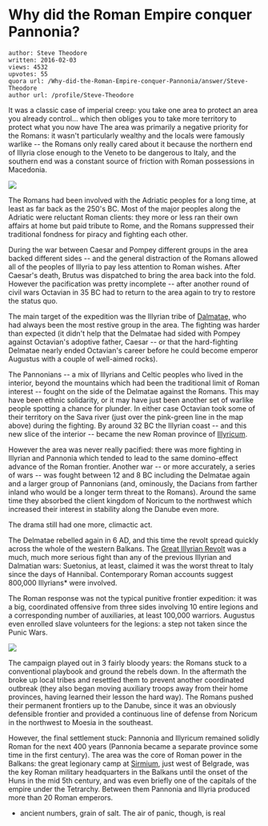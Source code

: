 # Why did the Roman Empire conquer Pannonia?

	author: Steve Theodore
	written: 2016-02-03
	views: 4532
	upvotes: 55
	quora url: /Why-did-the-Roman-Empire-conquer-Pannonia/answer/Steve-Theodore
	author url: /profile/Steve-Theodore


It was a classic case of imperial creep: you take one area to protect an area you already control... which then obliges you to take more territory to protect what you now have The area was primarily a negative priority for the Romans: it wasn't particularly wealthy and the locals were famously warlike -- the Romans only really cared about it because the northern end of Illyria close enough to the Veneto to be dangerous to Italy, and the southern end was a constant source of friction with Roman possessions in Macedonia.

![](https://qph.fs.quoracdn.net/main-qimg-f735574a91ee129fdc055a4d29a2595f-c)

 

The Romans had been involved with the Adriatic peoples for a long time, at least as far back as the 250's BC. Most of the major peoples along the Adriatic were reluctant Roman clients: they more or less ran their own affairs at home but paid tribute to Rome, and the Romans suppressed their traditional fondness for piracy and fighting each other. 

During the war between Caesar and Pompey different groups in the area backed different sides -- and the general distraction of the Romans allowed all of the peoples of Illyria to pay less attention to Roman wishes. After Caesar's death, Brutus was dispatched to bring the area back into the fold. However the pacification was pretty incomplete -- after another round of civil wars Octavian in 35 BC had to return to the area again to try to restore the status quo. 

The main target of the expedition was the Illyrian tribe of [Dalmatae,](https://en.wikipedia.org/wiki/Dalmatae) who had always been the most restive group in the area. The fighting was harder than expected (it didn't help that the Delmatae had sided with Pompey against Octavian's adoptive father, Caesar -- or that the hard-fighting Delmatae nearly ended Octavian's career before he could become emperor Augustus with a couple of well-aimed rocks).

The Pannonians -- a mix of Illyrians and Celtic peoples who lived in the interior, beyond the mountains which had been the traditional limit of Roman interest -- fought on the side of the Delmatae against the Romans. This may have been ethnic solidarity, or it may have just been another set of warlike people spotting a chance for plunder. In either case Octavian took some of their territory on the Sava river (just over the pink-green line in the map above) during the fighting. By around 32 BC the Illyrian coast -- and this new slice of the interior -- became the new Roman province of [Illyricum](https://en.wikipedia.org/wiki/Illyricum_(Roman_province)). 

However the area was never really pacified: there was more fighting in Illyrian and Pannonia which tended to lead to the same domino-effect advance of the Roman frontier. Another war -- or more accurately, a series of wars -- was fought between 12 and 8 BC including the Delmatae again and a larger group of Pannonians (and, ominously, the Dacians from farther inland who would be a longer term threat to the Romans). Around the same time they absorbed the client kingdom of Noricum to the northwest which increased their interest in stability along the Danube even more.

The drama still had one more, climactic act.

The Delmatae rebelled again in 6 AD, and this time the revolt spread quickly across the whole of the western Balkans. The [Great Illyrian Revolt](https://en.wikipedia.org/wiki/Bellum_Batonianum) was a much, much more serious fight than any of the previous Illyrian and Dalmatian wars: Suetonius, at least, claimed it was the worst threat to Italy since the days of Hannibal. Contemporary Roman accounts suggest 800,000 Illyrians* were involved. 

The Roman response was not the typical punitive frontier expedition: it was a big, coordinated offensive from three sides involving 10 entire legions and a corresponding number of auxiliaries, at least 100,000 warriors. Augustus even enrolled slave volunteers for the legions: a step not taken since the Punic Wars. 

![](https://qph.fs.quoracdn.net/main-qimg-08558f8e31a4233699e3148b8ee7965c-c)

 The campaign played out in 3 fairly bloody years: the Romans stuck to a conventional playbook and ground the rebels down. In the aftermath the broke up local tribes and resettled them to prevent another coordinated outbreak (they also began moving auxiliary troops away from their home provinces, having learned their lesson the hard way). The Romans pushed their permanent frontiers up to the Danube, since it was an obviously defensible frontier and provided a continuous line of defense from Noricum in the northwest to Moesia in the southeast. 

However, the final settlement stuck: Pannonia and Illyricum remained solidly Roman for the next 400 years (Pannonia became a separate province some time in the first century). The area was the core of Roman power in the Balkans: the great legionary camp at [Sirmium](https://en.wikipedia.org/wiki/Sirmium), just west of Belgrade, was the key Roman military headquarters in the Balkans until the onset of the Huns in the mid 5th century, and was even briefly one of the capitals of the empire under the Tetrarchy. Between them Pannonia and Illyria produced more than 20 Roman emperors.



* ancient numbers, grain of salt. The air of panic, though, is real

